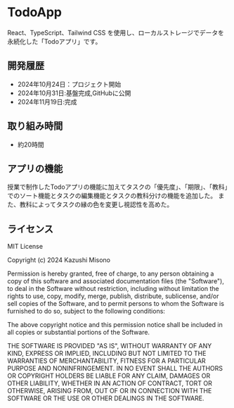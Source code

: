 # TodoApp

React、TypeScript、Tailwind CSS を使用し、ローカルストレージでデータを永続化した「Todoアプリ」です。

## 開発履歴

- 2024年10月24日：プロジェクト開始
- 2024年10月31日:基盤完成,GitHubに公開
- 2024年11月19日:完成

## 取り組み時間

- 約20時間

## アプリの機能

授業で制作したTodoアプリの機能に加えてタスクの「優先度」、「期限」、「教科」でのソート機能とタスクの編集機能とタスクの教科分けの機能を追加した。
また、教科によってタスクの縁の色を変更し視認性を高めた。

## ライセンス

MIT License

Copyright (c) 2024 Kazushi Misono

Permission is hereby granted, free of charge, to any person obtaining a copy
of this software and associated documentation files (the "Software"), to deal
in the Software without restriction, including without limitation the rights
to use, copy, modify, merge, publish, distribute, sublicense, and/or sell
copies of the Software, and to permit persons to whom the Software is
furnished to do so, subject to the following conditions:

The above copyright notice and this permission notice shall be included in all
copies or substantial portions of the Software.

THE SOFTWARE IS PROVIDED "AS IS", WITHOUT WARRANTY OF ANY KIND, EXPRESS OR
IMPLIED, INCLUDING BUT NOT LIMITED TO THE WARRANTIES OF MERCHANTABILITY,
FITNESS FOR A PARTICULAR PURPOSE AND NONINFRINGEMENT. IN NO EVENT SHALL THE
AUTHORS OR COPYRIGHT HOLDERS BE LIABLE FOR ANY CLAIM, DAMAGES OR OTHER
LIABILITY, WHETHER IN AN ACTION OF CONTRACT, TORT OR OTHERWISE, ARISING FROM,
OUT OF OR IN CONNECTION WITH THE SOFTWARE OR THE USE OR OTHER DEALINGS IN THE
SOFTWARE.
